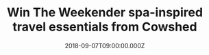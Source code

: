 ---
campaign-uuid: "c-2feb7c5e-b9c9-4687-9eef-45484ac297ac"
type: "Preview"
category: "Gifts"
date: "2018-09-07T09:00:00.000Z"
end-date: "2018-11-07T23:59:00.000Z"
disable-form: false
is_promoted: true
has_entry_page: true
title: "Win The Weekender spa-inspired travel essentials from Cowshed"
competition-description: "<p>We want you to enjoy your holidays in the best possible\
  \ way… in order to make your retreat more special we want to give you The Weekender\
  \  spa-inspired travel essentials from Cowshed.</p>\n<p>Stay healthy, stay beautiful\
  \ with Cowshed.</p>\n"
hero-header: "Win The Weekender spa-inspired travel essentials from Cowshed"
terms-confirmation: "N/A"
banner-img: "https://assets.expresslyapp.com/asset-8e655771-6c27-4861-9ea9-a2e178150f49.jpg"
logo-left-href: "https://www.cowshed.com/uk/"
logo-left-image: "https://assets.expresslyapp.com/asset-e2fdd686-d311-4e35-a841-1b9e496ff923.jpg"
logo-left-title: "Cowshed"
bg-image-hero: "https://assets.expresslyapp.com/asset-e2537016-e99f-42dd-9205-f795bf2ee0af.jpg"
bg-image-first: "https://assets.expresslyapp.com/asset-93179e2a-a547-4afc-9e22-4619b86113e7.jpg"
section1-content: "</p>The Weekender from British label Cowshed is designed to make\
  \ your retreat all the more special, this handy kit of minis includes all the products\
  \ you need to get a spa-inspired experience in your own home.</p>\n<p>With everything\
  \ from earplugs to deodorant, your body is in good, cruelty-free hands. Arriving\
  \ in a handy pouch, it’s ready to pack up and go.</p> \n<p>Think no more and don’\
  t miss out on this fantastic opportunity to win The Weekender kit from Cowshed.’\
  You time’ is definitely due.</p>\n"
entry-title: "Win The Weekender spa-inspired travel essentials from Cowshed"
entry-content: "<p>Enter the draw to win the Weekender spa-inspired travel essentials\
  \ from Cowshed by completing the form below before 23:59 on 7th of November 2018.</p>\n"
has-winner: false
prize-description: "The Weekender spa-inspired travel essentials from Cowshed"
special-conditions: "Multiple entries are allowed up to one every day."
country-restrictions:
- "GB"
---
